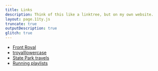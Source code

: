 ```yaml
---
title: Links
description: Think of this like a linktree, but on my own website.
layout: page.11ty.js
truncate: true
outputDescription: true
glitch: true
---
```


<!-- @format -->

- [Front Royal](https://www.frontroyalband.com)
- [troyalllowercase](https://troyalllowercase.bandcamp.com)
- [State Park travels](https://stateparks.troyv.dev)
- [Running playlists](/running/)
